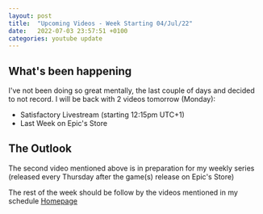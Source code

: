 ```yaml
---
layout: post
title:  "Upcoming Videos - Week Starting 04/Jul/22"
date:   2022-07-03 23:57:51 +0100
categories: youtube update
---
```


## What's been happening

I've not been doing so great mentally, the last couple of days and decided to not
record. I will be back with 2 videos tomorrow (Monday):

- Satisfactory Livestream (starting 12:15pm UTC+1)
- Last Week on Epic's Store

## The Outlook

The second video mentioned above is in preparation for my weekly series 
(released every Thursday after the game(s) release on Epic's Store)

The rest of the week should be follow by the videos mentioned in my schedule [Homepage](/)